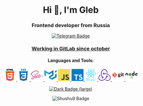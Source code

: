 <h1 align="center">Hi 👋, I'm Gleb</h1>
<h3 align="center">Frontend developer from Russia</h3>

<div id="badges" align="center" >
   <a href="https://t.me/glebpokotilo">
    <img src="https://img.shields.io/badge/Telegram-1A1B26?style=for-the-badge&logo=telegram&logoColor=white" alt="Telegram Badge"/>
   </a>
<!--    <a href="https://Shushu9.github.io/Portfolio/">
     <img src="https://img.shields.io/badge/Portfolio-1A1B26?style=for-the-badge&logo=javascript&logoColor=white" alt="LinkedIn Badge"/>
   </a> -->
</div>



<a align="center" href="https://gitlab.com/pokotilo.gleb1">
<h3 align="center"> Working in GitLab since october </h3>
</a>


<!--  <h3 align="center"> In search of a Frontend Developer job.</h3> -->

<h4 align="center">Languages and Tools:</h4>
<p align="center"> 
<a href="https://www.w3.org/html/" target="_blank" rel="noreferrer"> 
      <img src="https://raw.githubusercontent.com/devicons/devicon/master/icons/html5/html5-original-wordmark.svg" alt="html5" width="40" height="40"/> 
</a> 
<a href="https://www.w3.org/Style/CSS/" target="_blank" rel="noreferrer"> 
      <img src="https://github.com/devicons/devicon/blob/master/icons/css3/css3-plain-wordmark.svg" alt="CSS3" width="40" height="40"/> 
</a> 
<a href="https://sass-lang.com" target="_blank" rel="noreferrer"> 
   <img src="https://raw.githubusercontent.com/devicons/devicon/master/icons/sass/sass-original.svg" alt="sass" width="40" height="40"/> 
</a> 
<a href="https://mui.com/" target="_blank" rel="noreferrer"> 
      <img src="https://github.com/devicons/devicon/blob/master/icons/materialui/materialui-original.svg" alt="MUI" width="40" height="40"/> 
</a> 
   <a href="https://developer.mozilla.org/en-US/docs/Web/JavaScript" target="_blank" rel="noreferrer"> 
      <img src="https://raw.githubusercontent.com/devicons/devicon/master/icons/javascript/javascript-original.svg" alt="javascript" width="40" height="40"/>
   </a> 
   <a href="https://www.typescriptlang.org/" target="_blank" rel="noreferrer"> 
      <img src="https://raw.githubusercontent.com/devicons/devicon/master/icons/typescript/typescript-original.svg" alt="typescript" width="40" height="40"/>
   </a>  
   <a href="https://reactjs.org/" target="_blank" rel="noreferrer">
      <img src="https://raw.githubusercontent.com/devicons/devicon/master/icons/react/react-original-wordmark.svg" alt="react" width="40" height="40"/> 
   </a>
   <a href="https://redux.js.org/" target="_blank" rel="noreferrer"> 
      <img src="https://raw.githubusercontent.com/devicons/devicon/master/icons/redux/redux-original.svg" alt="redux" width="40" height="40"/> 
    </a>
   <a href="https://git-scm.com/" target="_blank" rel="noreferrer"> 
      <img src="https://github.com/devicons/devicon/blob/master/icons/git/git-original-wordmark.svg" alt="git" width="40" height="40"/> 
    </a> 
    <a href="https://nodejs.org" target="_blank" rel="noreferrer"> 
      <img src="https://raw.githubusercontent.com/devicons/devicon/master/icons/nodejs/nodejs-original-wordmark.svg" alt="nodejs" width="40" height="40"/> 
    </a>
 
</p>

<p align="center">
  <a href="https://www.codewars.com/users/Shushu9" target="_blank">
    <img alt="Dark Badge (large)" class="hidden dark:block" src="https://www.codewars.com/users/Shushu9/badges/large">
  </a>
</p>

<p align="center"> <img src="https://komarev.com/ghpvc/?username=Shushu9&label=Profile%20views&color=0e75b6&style=flat" alt="Shushu9 Badge" /> </p>
